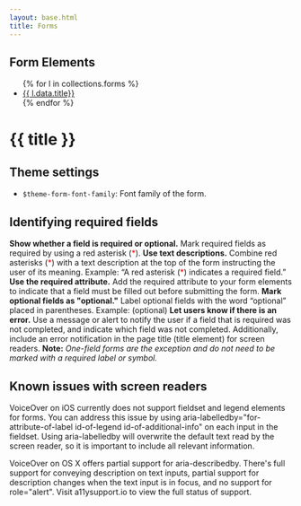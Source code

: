```yaml
---
layout: base.html
title: Forms
---
```

<div class="grid-container">



<div class="grid-container usa-prose">
<div class="grid-row grid-gap">
  <div class="tablet:grid-col-3">
  <h2>Form Elements</h2>
<ul>
  {% for l in collections.forms %}
    <li><a href="{{ l.url }}"
    {% if page.url == l.url %} class="text-fuchsia-500" {% endif %}>{{ l.data.title}}</a></li>
  {% endfor %}
</ul>
</div>
  <div class="tablet:grid-col-fill usa-prose">

# {{ title }}

## Theme settings
- `$theme-form-font-family`: Font family of the form.


## Identifying required fields
**Show whether a field is required or optional.** Mark required fields as required by using a red asterisk (<span style="color: red">\*</span>).
**Use text descriptions.** Combine red asterisks (<span style="color: red">\*</span>) with a text description at the top of the form instructing the user of its meaning.
Example: “A red asterisk (<span style="color: red">\*</span>) indicates a required field.”
**Use the required attribute.** Add the required attribute to your form elements to indicate that a field must be filled out before submitting the form.
**Mark optional fields as "optional."** Label optional fields with the word “optional” placed in parentheses.
Example: (optional)
**Let users know if there is an error.** Use a message or alert to notify the user if a field that is required was not completed, and indicate which field was not completed. Additionally, include an error notification in the page title (title element) for screen readers.
**Note:** _One-field forms are the exception and do not need to be marked with a required label or symbol._

## Known issues with screen readers
VoiceOver on iOS currently does not support fieldset and legend elements for forms. You can address this issue by using aria-labelledby="for-attribute-of-label id-of-legend id-of-additional-info" on each input in the fieldset. Using aria-labelledby will overwrite the default text read by the screen reader, so it is important to include all relevant information.

VoiceOver on OS X offers partial support for aria-describedby. There's full support for conveying description on text inputs, partial support for description changes when the text input is in focus, and no support for role="alert". Visit a11ysupport.io to view the full status of support.
  </div>
</div>
</div>



</div>
